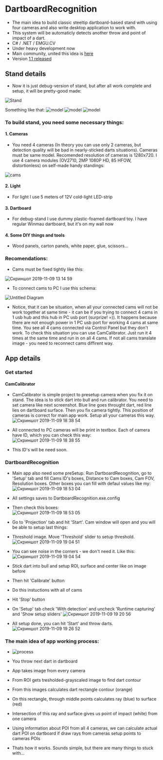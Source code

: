 # DartboardRecognition
* The main idea to build classic steeltip dartboard-based stand with using four cameras and also write desktop application to work with.
* This system will be automaticly detects another throw and point of impact of a dart. 
* C# / .NET / EMGU.CV 
* Under heavy development now
* Main community, united this idea is [here](https://www.facebook.com/groups/281778298914107/)
* Version [1.1 released](https://github.com/YellowFive5/DartboardRecognition/releases)

## Stand details
* Now it is just debug-version of stand, but after all work complete and setup, it will be pretty-good made:

![Stand](https://user-images.githubusercontent.com/42347722/68527987-6e146300-02fe-11ea-8041-9981bda01664.jpg)

Something like that:
![model](https://user-images.githubusercontent.com/42347722/68069982-f8961900-fd78-11e9-9a5a-fb41a3806eb7.png)
![model](https://user-images.githubusercontent.com/42347722/68527996-a156f200-02fe-11ea-89de-dea217214385.png)
![model](https://user-images.githubusercontent.com/42347722/68069999-22e7d680-fd79-11e9-8698-0ee855457c36.png)

### To build stand, you need some necessary things:
#### 1. Cameras
* You need 4 cameras (In theory you can use only 2 cameras, but detection quality will be bad in nearly-sticked darts situations).
Cameras must be same model. Recomended resolution of cameras is 1280x720.
I use 4 camera modules (OV2710, 2MP 1080P HD, 85 HFOW, distortionless) on self-made handy standings:

![cams](https://user-images.githubusercontent.com/42347722/65386148-6f82cf80-dd40-11e9-8b0f-fef42072abd1.JPEG)

#### 2. Light
* For light I use 5 meters of 12V cold-light LED-strip

#### 3. Dartboard
* For debug-stand I use dummy plastic-foamed dartboard toy. I have regular Winmau dartboard, but it's on my wall now

#### 4. Some DIY things and tools
* Wood panels, carton panels, white paper, glue, scissors...

### Recomendations:
* Cams must be fixed tightly like this:

![Скриншот 2019-11-09 13 14 59](https://user-images.githubusercontent.com/42347722/68528391-2c39eb80-0303-11ea-8f1b-87896ffd8de6.jpg)

* To connect cams to PC I use this schema:

![Untitled Diagram](https://user-images.githubusercontent.com/42347722/68530994-a166ea00-031e-11ea-962b-d091dceefd94.jpg)

* Notice, that it can be situation, when all your connected cams will not be work together at same time - it can be if you trying to connect 4 cams in 1 usb hub and this hub in PC usb port (surprize! =)). It happens because there are not enough power in 1 PC usb port for working 4 cams at same time. You see all 4 cams connected via Control Panel but they don't work. To check this situation you can use CamCalibrator. Just run it 4 times at the same time and run in on all 4 cams. If not all cams translate image - you need to reconnect cams diffirent way.

## App details
### Get started
#### CamCalibrator
* CamCalibrator is simple project to presetup camera when you fix it on stand. The idea is to stick dart into bull and run calibrator. You need to set camera like next screenshot. Blue line goes throught dart, red line lies on dartboard surface. Then you fix camera tightly. This position of cameras is correct for main app work. Setup all your cameras this way.
![Скриншот 2019-11-09 18 38 54](https://user-images.githubusercontent.com/42347722/68531216-1e935e80-0321-11ea-8662-16a76d385552.png)

* All connected to PC cameras will be print in textbox. Each of camera have ID, which you can check this way:
![Скриншот 2019-11-09 18 38 55](https://user-images.githubusercontent.com/42347722/68531224-48e51c00-0321-11ea-8e47-c900ddbde39c.png)
* This ID's will be need soon.

### DartboardRecognition
* Main app also need some preSetup. Run DartboardRecognition, go to 'Setup' tab and fill Cams ID's boxes, Distance to Cam boxes, Cam FOV, Resolution boxes. Other boxes you can fill with defaul values like my:
![Скриншот 2019-11-09 18 53 04](https://user-images.githubusercontent.com/42347722/68531389-dffea380-0322-11ea-871f-99bd382fa156.png)
* All settings saves to DartboardRecognition.exe.config

* Then check this boxes:                                                     
![Скриншот 2019-11-09 18 53 05](https://user-images.githubusercontent.com/42347722/68531477-88146c80-0323-11ea-8acb-8a324c6f1742.png)
* Go to 'Projection' tab and hit 'Start'. Cam window will open and you will be able to setup last things:
* Threshold image. Move 'Threshold' slider to setup threshold.
![Скриншот 2019-11-09 19 04 51](https://user-images.githubusercontent.com/42347722/68531530-256fa080-0324-11ea-92b9-aae8e217ed59.png)
* You can see noise in the corners - we don't need it. Like this:
![Скриншот 2019-11-09 19 04 54](https://user-images.githubusercontent.com/42347722/68531573-c9594c00-0324-11ea-9212-efa79ace9c24.png)
* Stick dart into bull and setup ROI, surface and center like on image before
* Then hit 'Calibrate' button
* Do this instuctions with all of cams
* Hit 'Stop' button
* On 'Setup' tab check 'With detection' and uncheck 'Runtime capturing' and 'Show setup sliders'
![Скриншот 2019-11-09 19 20 56](https://user-images.githubusercontent.com/42347722/68531888-50f48a00-0328-11ea-85a7-7dad8c2570d1.png)
* All setup done, you can hit 'Start' and throw darts.
![Скриншот 2019-11-09 19 26 52](https://user-images.githubusercontent.com/42347722/68531772-13433180-0327-11ea-892c-0d8b42ad3c08.png)

### The main idea of app working process:
  * ![process](https://user-images.githubusercontent.com/42347722/65386705-ea9bb400-dd47-11e9-9c09-b78dc986e84b.jpg)
  * You throw next dart in dartboard
  * App takes image from every camera
  * From ROI gets tresholded-grayscaled image to find dart contour
  * From this images calculates dart rectangle contour (orange)
  * On this rectangle, through middle points calculates ray (blue) to surface (red)
  * Intersection of this ray and surface gives us point of impact (white) from one camera
  * Using information about POI from all 4 cameras, we can calculate actual dart POI on dartboard if draw rays from cameras setup points to cameras POIs
  
* Thats how it works. Sounds simple, but there are many things to stuck with...
